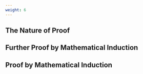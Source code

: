 ```yaml
---
weight: 6
---
```


## The Nature of Proof

## Further Proof by Mathematical Induction

## Proof by Mathematical Induction